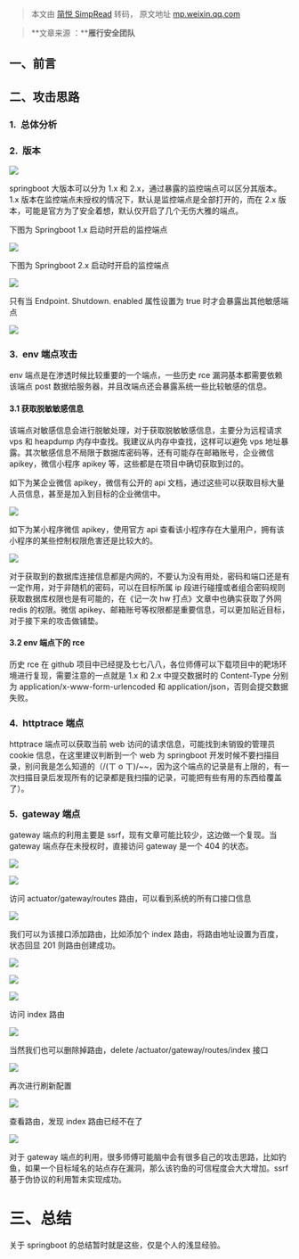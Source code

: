 > 本文由 [简悦 SimpRead](http://ksria.com/simpread/) 转码， 原文地址 [mp.weixin.qq.com](https://mp.weixin.qq.com/s/aMv1lHaSwTlSLNt125U7iw)

> **文章来源 ：****雁行安全团队**

**一、前言**
--------

**二、攻击思路**
----------

### 1.  总体分析

### 2.  版本

![](https://mmbiz.qpic.cn/mmbiz_png/ofBa42GG7SiaJsj5tdmOlia3xW50whFic5XkorSWadicH6cGMqwz20czBEaMicsvsIRicykIvuiac3Cwg4xfwvC4HLjEw/640?wx_fmt=png)

springboot 大版本可以分为 1.x 和 2.x，通过暴露的监控端点可以区分其版本。1.x 版本在监控端点未授权的情况下，默认是监控端点是全部打开的，而在 2.x 版本，可能是官方为了安全着想，默认仅开启了几个无伤大雅的端点。  

下图为 Springboot 1.x 启动时开启的监控端点

![](https://mmbiz.qpic.cn/mmbiz_png/ofBa42GG7SiaJsj5tdmOlia3xW50whFic5XNXXEHRxeaOT3wLnm8H59NrvZTNyjSRmbECHru2ib3j5XiaEMtZOtM0qw/640?wx_fmt=png)

下图为 Springboot 2.x 启动时开启的监控端点  

![](https://mmbiz.qpic.cn/mmbiz_png/ofBa42GG7SiaJsj5tdmOlia3xW50whFic5X4Yl5lpYTdZ6icQ5kSt2OEaqBkloKtf0Wzylt7U70Q0qSZicOmnmpKKmQ/640?wx_fmt=png)

只有当 Endpoint. Shutdown. enabled 属性设置为 true 时才会暴露出其他敏感端点  

![](https://mmbiz.qpic.cn/mmbiz_png/ofBa42GG7SiaJsj5tdmOlia3xW50whFic5XQvekdiaGpkWJNyNpevXFDJaY3rvevvBcFib8lxeIH8MEic7sJ7pbIZ5Hg/640?wx_fmt=png)

### 3.  env 端点攻击  

env 端点是在渗透时候比较重要的一个端点，一些历史 rce 漏洞基本都需要依赖该端点 post 数据给服务器，并且改端点还会暴露系统一些比较敏感的信息。

#### 3.1 获取脱敏敏感信息

该端点对敏感信息会进行脱敏处理，对于获取脱敏敏感信息，主要分为远程请求 vps 和 heapdump 内存中查找。我建议从内存中查找，这样可以避免 vps 地址暴露。其次敏感信息不局限于数据库密码等，还有可能存在邮箱账号，企业微信 apikey，微信小程序 apikey 等，这些都是在项目中确切获取到过的。

如下为某企业微信 apikey，微信有公开的 api 文档，通过这些可以获取目标大量人员信息，甚至是加入到目标的企业微信中。

![](https://mmbiz.qpic.cn/mmbiz_png/ofBa42GG7SiaJsj5tdmOlia3xW50whFic5XC62BXhwJnlHGqH4Ln5DrHAtxDE1vxk8ibtwSjAKToSyjj1OYBNIYlmA/640?wx_fmt=png)

如下为某小程序微信 apikey，使用官方 api 查看该小程序存在大量用户，拥有该小程序的某些控制权限危害还是比较大的。

![](https://mmbiz.qpic.cn/mmbiz_png/ofBa42GG7SiaJsj5tdmOlia3xW50whFic5XFLdgiadg3dB9KXyr7FXobia6RNaLHtsicUXvYfy8JzZNuqXGAGtYSG6OA/640?wx_fmt=png)

对于获取到的数据库连接信息都是内网的，不要认为没有用处，密码和端口还是有一定作用，对于非随机的密码，可以在目标所属 ip 段进行碰撞或者组合密码规则获取数据库权限也是有可能的，在《记一次 hw 打点》文章中也确实获取了外网 redis 的权限。微信 apikey、邮箱账号等权限都是重要信息，可以更加贴近目标，对于接下来的攻击做铺垫。

#### 3.2 env 端点下的 rce

历史 rce 在 github 项目中已经提及七七八八，各位师傅可以下载项目中的靶场环境进行复现，需要注意的一点就是 1.x 和 2.x 中提交数据时的 Content-Type 分别为 application/x-www-form-urlencoded 和 application/json，否则会提交数据失败。

### 4.  httptrace 端点

httptrace 端点可以获取当前 web 访问的请求信息，可能找到未销毁的管理员 cookie 信息，在这里建议判断到一个 web 为 springboot 开发时候不要扫描目录，别问我是怎么知道的（/(ㄒ o ㄒ)/~~，因为这个端点的记录是有上限的，有一次扫描目录后发现所有的记录都是我扫描的记录，可能把有些有用的东西给覆盖了）。

### 5.  gateway 端点

gateway 端点的利用主要是 ssrf，现有文章可能比较少，这边做一个复现。当 gateway 端点存在未授权时，直接访问 gateway 是一个 404 的状态。

![](https://mmbiz.qpic.cn/mmbiz_png/ofBa42GG7SiaJsj5tdmOlia3xW50whFic5XL8icE1m3gwxo64y1MIHLeddSNa9oXJOgVQBBzMwCtK5m9GJyhYibef1w/640?wx_fmt=png)

![](https://mmbiz.qpic.cn/mmbiz_png/ofBa42GG7SiaJsj5tdmOlia3xW50whFic5XxUAGx3SbYY0Uq6XBIb847ib90AM6xicDjEYGfU5JtQR9PWNWnfVibTP6A/640?wx_fmt=png)

访问 actuator/gateway/routes 路由，可以看到系统的所有口接口信息  

![](https://mmbiz.qpic.cn/mmbiz_png/ofBa42GG7SiaJsj5tdmOlia3xW50whFic5XMHYCZ7TlgFFGLH2WYibzueygAeVZGqOYaIy9Wz7T9MiaulUZJjyfdR3g/640?wx_fmt=png)

我们可以为该接口添加路由，比如添加个 index 路由，将路由地址设置为百度，状态回显 201 则路由创建成功。

![](https://mmbiz.qpic.cn/mmbiz_png/ofBa42GG7SiaJsj5tdmOlia3xW50whFic5XpicWaDF1kOjGyWHWYp89OluCM6MVIYKDUe4iaMyP22Af2It6UibIr8HjQ/640?wx_fmt=png)

![](https://mmbiz.qpic.cn/mmbiz_png/ofBa42GG7SiaJsj5tdmOlia3xW50whFic5XsiasUpVjhKMdAyYCboN4pYMMdicvDdc86udNZkA7k1GSdG7gjIu5KbaQ/640?wx_fmt=png)

![](https://mmbiz.qpic.cn/mmbiz_png/ofBa42GG7SiaJsj5tdmOlia3xW50whFic5Xk8Mpq3oxt8RVW1Jvo2HGTcQYDTUPicAeKzY0LZFbB5ibS1GKZlV7QplA/640?wx_fmt=png)

访问 index 路由  

![](https://mmbiz.qpic.cn/mmbiz_png/ofBa42GG7SiaJsj5tdmOlia3xW50whFic5XSGhEvUicENVXwGBVUsfNMGbl9gGsZhHQkJdvOMnYlNG9CsV6WiaGcE3Q/640?wx_fmt=png)

当然我们也可以删除掉路由，delete /actuator/gateway/routes/index 接口  

![](https://mmbiz.qpic.cn/mmbiz_png/ofBa42GG7SiaJsj5tdmOlia3xW50whFic5Xxjibp52UElw3icWb2icWN2nSGnUjc5k3CcfaF2iaQnTLRB9HwDbSooCxTw/640?wx_fmt=png)

再次进行刷新配置  

![](https://mmbiz.qpic.cn/mmbiz_png/ofBa42GG7SiaJsj5tdmOlia3xW50whFic5XR0voAXldFjuG4y3odRianAIIRjWEcYBicZicuP71pibARMALib8lshTCw8A/640?wx_fmt=png)

查看路由，发现 index 路由已经不在了  

![](https://mmbiz.qpic.cn/mmbiz_png/ofBa42GG7SiaJsj5tdmOlia3xW50whFic5XX6h9UklJwYiayDLBXkmRqUxmpwuicex4Wibib2IibvdfwTBrOrPswvA4SYA/640?wx_fmt=png)

对于 gateway 端点的利用，很多师傅可能脑中会有很多自己的攻击思路，比如钓鱼，如果一个目标域名的站点存在漏洞，那么该钓鱼的可信程度会大大增加。ssrf 基于伪协议的利用暂未实现成功。  

**三、总结**
========

关于 springboot 的总结暂时就是这些，仅是个人的浅显经验。